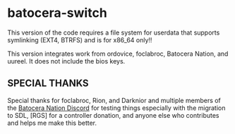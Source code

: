 # batocera-switch

This version of the code requires a file system for userdata that supports symlinking (EXT4, BTRFS) and is for x86_64 only!!  

This version integrates work from ordovice, foclabroc, Batocera Nation, and uureel.  It does not include the bios keys.  


## SPECIAL THANKS
Special thanks for foclabroc, Rion, and Darknior and multiple members of the [Batocera Nation Discord](https://discord.gg/cuw5Xt7M7d) for testing things especially with the migration to SDL, [RGS] for a controller donation, and anyone else who contributes and helps me make this better. 

